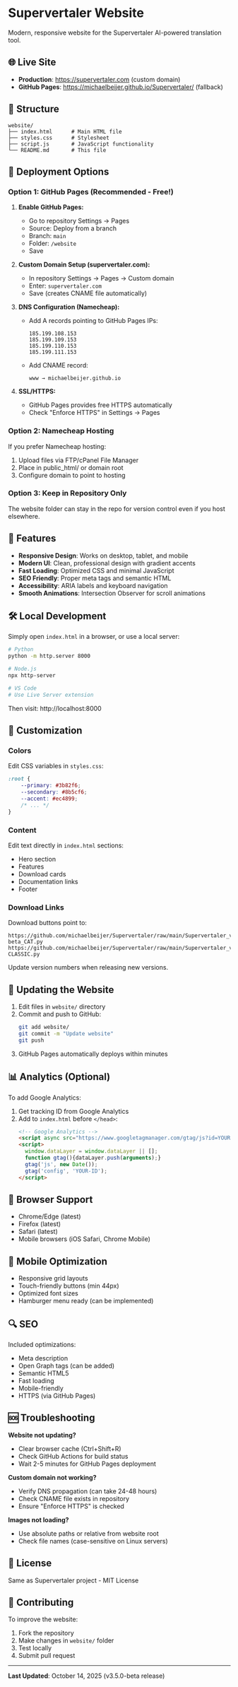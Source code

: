 # Supervertaler Website

Modern, responsive website for the Supervertaler AI-powered translation tool.

## 🌐 Live Site

- **Production**: https://supervertaler.com (custom domain)
- **GitHub Pages**: https://michaelbeijer.github.io/Supervertaler/ (fallback)

## 📁 Structure

```
website/
├── index.html      # Main HTML file
├── styles.css      # Stylesheet
├── script.js       # JavaScript functionality
└── README.md       # This file
```

## 🚀 Deployment Options

### Option 1: GitHub Pages (Recommended - Free!)

1. **Enable GitHub Pages:**
   - Go to repository Settings → Pages
   - Source: Deploy from a branch
   - Branch: `main`
   - Folder: `/website`
   - Save

2. **Custom Domain Setup (supervertaler.com):**
   - In repository Settings → Pages → Custom domain
   - Enter: `supervertaler.com`
   - Save (creates CNAME file automatically)

3. **DNS Configuration (Namecheap):**
   - Add A records pointing to GitHub Pages IPs:
     ```
     185.199.108.153
     185.199.109.153
     185.199.110.153
     185.199.111.153
     ```
   - Add CNAME record:
     ```
     www → michaelbeijer.github.io
     ```

4. **SSL/HTTPS:**
   - GitHub Pages provides free HTTPS automatically
   - Check "Enforce HTTPS" in Settings → Pages

### Option 2: Namecheap Hosting

If you prefer Namecheap hosting:

1. Upload files via FTP/cPanel File Manager
2. Place in public_html/ or domain root
3. Configure domain to point to hosting

### Option 3: Keep in Repository Only

The website folder can stay in the repo for version control even if you host elsewhere.

## 🎨 Features

- **Responsive Design**: Works on desktop, tablet, and mobile
- **Modern UI**: Clean, professional design with gradient accents
- **Fast Loading**: Optimized CSS and minimal JavaScript
- **SEO Friendly**: Proper meta tags and semantic HTML
- **Accessibility**: ARIA labels and keyboard navigation
- **Smooth Animations**: Intersection Observer for scroll animations

## 🛠️ Local Development

Simply open `index.html` in a browser, or use a local server:

```bash
# Python
python -m http.server 8000

# Node.js
npx http-server

# VS Code
# Use Live Server extension
```

Then visit: http://localhost:8000

## 📝 Customization

### Colors
Edit CSS variables in `styles.css`:
```css
:root {
    --primary: #3b82f6;
    --secondary: #8b5cf6;
    --accent: #ec4899;
    /* ... */
}
```

### Content
Edit text directly in `index.html` sections:
- Hero section
- Features
- Download cards
- Documentation links
- Footer

### Download Links
Download buttons point to:
```
https://github.com/michaelbeijer/Supervertaler/raw/main/Supervertaler_v3.5.0-beta_CAT.py
https://github.com/michaelbeijer/Supervertaler/raw/main/Supervertaler_v2.5.0-CLASSIC.py
```

Update version numbers when releasing new versions.

## 🔄 Updating the Website

1. Edit files in `website/` directory
2. Commit and push to GitHub:
   ```bash
   git add website/
   git commit -m "Update website"
   git push
   ```
3. GitHub Pages automatically deploys within minutes

## 📊 Analytics (Optional)

To add Google Analytics:

1. Get tracking ID from Google Analytics
2. Add to `index.html` before `</head>`:
   ```html
   <!-- Google Analytics -->
   <script async src="https://www.googletagmanager.com/gtag/js?id=YOUR-ID"></script>
   <script>
     window.dataLayer = window.dataLayer || [];
     function gtag(){dataLayer.push(arguments);}
     gtag('js', new Date());
     gtag('config', 'YOUR-ID');
   </script>
   ```

## 🎯 Browser Support

- Chrome/Edge (latest)
- Firefox (latest)
- Safari (latest)
- Mobile browsers (iOS Safari, Chrome Mobile)

## 📱 Mobile Optimization

- Responsive grid layouts
- Touch-friendly buttons (min 44px)
- Optimized font sizes
- Hamburger menu ready (can be implemented)

## 🔍 SEO

Included optimizations:
- Meta description
- Open Graph tags (can be added)
- Semantic HTML5
- Fast loading
- Mobile-friendly
- HTTPS (via GitHub Pages)

## 🆘 Troubleshooting

**Website not updating?**
- Clear browser cache (Ctrl+Shift+R)
- Check GitHub Actions for build status
- Wait 2-5 minutes for GitHub Pages deployment

**Custom domain not working?**
- Verify DNS propagation (can take 24-48 hours)
- Check CNAME file exists in repository
- Ensure "Enforce HTTPS" is checked

**Images not loading?**
- Use absolute paths or relative from website root
- Check file names (case-sensitive on Linux servers)

## 📄 License

Same as Supervertaler project - MIT License

## 🤝 Contributing

To improve the website:
1. Fork the repository
2. Make changes in `website/` folder
3. Test locally
4. Submit pull request

---

**Last Updated**: October 14, 2025 (v3.5.0-beta release)
